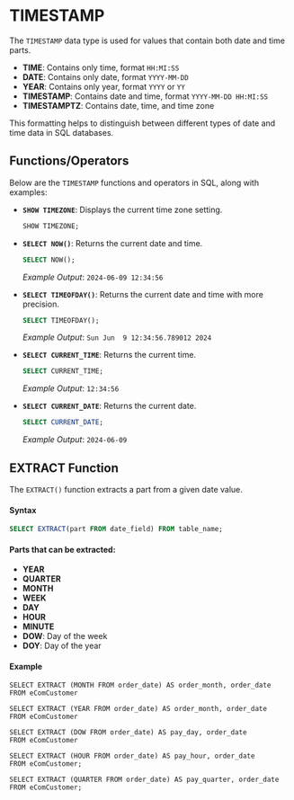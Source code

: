 # TIMESTAMP

The `TIMESTAMP` data type is used for values that contain both date and time parts.

- **TIME**: Contains only time, format `HH:MI:SS`
- **DATE**: Contains only date, format `YYYY-MM-DD`
- **YEAR**: Contains only year, format `YYYY` or `YY`
- **TIMESTAMP**: Contains date and time, format `YYYY-MM-DD HH:MI:SS`
- **TIMESTAMPTZ**: Contains date, time, and time zone

This formatting helps to distinguish between different types of date and time data in SQL databases.

## Functions/Operators

Below are the `TIMESTAMP` functions and operators in SQL, along with examples:

- **`SHOW TIMEZONE`**: Displays the current time zone setting.
  ```sql
  SHOW TIMEZONE;
  ```

- **`SELECT NOW()`**: Returns the current date and time.
  ```sql
  SELECT NOW();
  ```
  *Example Output*: `2024-06-09 12:34:56`

- **`SELECT TIMEOFDAY()`**: Returns the current date and time with more precision.
  ```sql
  SELECT TIMEOFDAY();
  ```
  *Example Output*: `Sun Jun  9 12:34:56.789012 2024`

- **`SELECT CURRENT_TIME`**: Returns the current time.
  ```sql
  SELECT CURRENT_TIME;
  ```
  *Example Output*: `12:34:56`

- **`SELECT CURRENT_DATE`**: Returns the current date.
  ```sql
  SELECT CURRENT_DATE;
  ```
  *Example Output*: `2024-06-09`
## EXTRACT Function

The `EXTRACT()` function extracts a part from a given date value.

#### Syntax

```sql
SELECT EXTRACT(part FROM date_field) FROM table_name;
```

#### Parts that can be extracted:

- **YEAR**
- **QUARTER**
- **MONTH**
- **WEEK**
- **DAY**
- **HOUR**
- **MINUTE**
- **DOW**: Day of the week
- **DOY**: Day of the year

#### Example

```plsql
SELECT EXTRACT (MONTH FROM order_date) AS order_month, order_date
FROM eComCustomer

SELECT EXTRACT (YEAR FROM order_date) AS order_month, order_date
FROM eComCustomer

SELECT EXTRACT (DOW FROM order_date) AS pay_day, order_date
FROM eComCustomer

SELECT EXTRACT (HOUR FROM order_date) AS pay_hour, order_date
FROM eComCustomer;

SELECT EXTRACT (QUARTER FROM order_date) AS pay_quarter, order_date
FROM eComCustomer;
```
